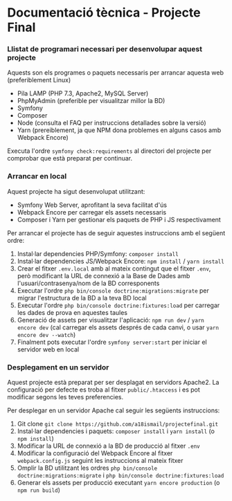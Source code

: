 # Documentació tècnica - Projecte Final

### Llistat de programari necessari per desenvolupar aquest projecte

Aquests son els programes o paquets necessaris per arrancar aquesta web (preferiblement Linux)

- Pila LAMP (PHP 7.3, Apache2, MySQL Server)
- PhpMyAdmin (preferible per visualitzar millor la BD)
- Symfony 
- Composer
- Node (consulta el FAQ per instruccions detallades sobre la versió)
- Yarn (prereiblement, ja que NPM dona problemes en alguns casos amb Webpack Encore)

Executa l'ordre `symfony check:requirements` al directori del projecte per comprobar que està preparat per continuar.

### Arrancar en local

Aquest projecte ha sigut desenvolupat utilitzant:
- Symfony Web Server, aprofitant la seva facilitat d'ús
- Webpack Encore per carregar els assets necessaris 
- Composer i Yarn per gestionar els paquets de PHP i JS respectivament

Per arrancar el projecte has de seguir aquestes instruccions amb el següent ordre:

1. Instal·lar dependencies PHP/Symfony: `composer install`
2. Instal·lar dependencies JS/Webpack Encore: `npm install` / `yarn install`
3. Crear el fitxer `.env.local` amb al mateix contingut que el fitxer `.env`, però modificant la URL de connexió a la Base de Dades amb l'usuari/contrasenya/nom de la BD corresponents
4. Executar l'ordre `php bin/console doctrine:migrations:migrate` per migrar l'estructura de la BD a la teva BD local
5. Executar l'ordre `php bin/console doctrine:fixtures:load` per carregar les dades de prova en aquestes taules
6. Generació de assets per visualitzar l'aplicació: `npm run dev` / `yarn encore dev` (cal carregar els assets després de cada canvi, o usar `yarn encore dev --watch`)
7. Finalment pots executar l'ordre `symfony server:start` per iniciar el servidor web en local

### Desplegament en un servidor 

Aquest projecte està preparat per ser desplagat en servidors Apache2. La configuració per defecte es troba al fitxer `public/.htaccess` i es pot modificar segons les teves preferencies.

Per desplegar en un servidor Apache cal seguir les següents instruccions:

1. Git clone `git clone https://github.com/a18ismail/projectefinal.git`
2. Instal·lar dependencies i paquets: `composer install` i `yarn install` (o `npm install`)
3. Modificar la URL de connexió a la BD de producció al fitxer `.env`
4. Modificar la configuració del Webpack Encore al fitxer `webpack.config.js` seguint les instruccions al mateix fitxer
4. Omplir la BD utilitzant les ordres `php bin/console doctrine:migrations:migrate` i `php bin/console doctrine:fixtures:load`
5. Generar els assets per producció executant `yarn encore production` (o `npm run build`)

